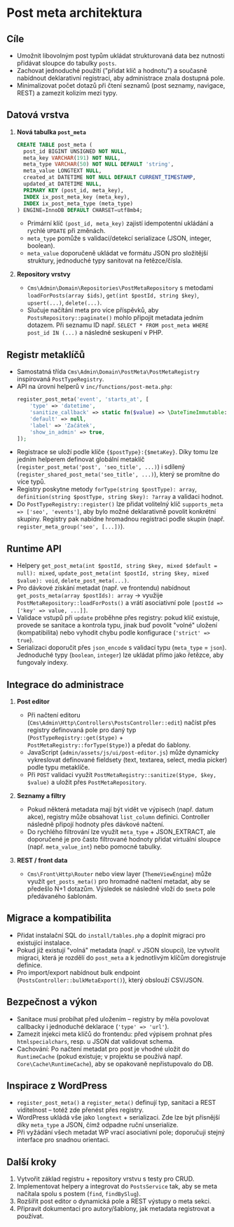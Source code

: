 # Post meta architektura

## Cíle
- Umožnit libovolným post typům ukládat strukturovaná data bez nutnosti přidávat sloupce do tabulky `posts`.
- Zachovat jednoduché použití ("přidat klíč a hodnotu") a současně nabídnout deklarativní registraci, aby administrace znala dostupná pole.
- Minimalizovat počet dotazů při čtení seznamů (post seznamy, navigace, REST) a zamezit kolizím mezi typy.

## Datová vrstva
1. **Nová tabulka `post_meta`**
   ```sql
   CREATE TABLE post_meta (
     post_id BIGINT UNSIGNED NOT NULL,
     meta_key VARCHAR(191) NOT NULL,
     meta_type VARCHAR(50) NOT NULL DEFAULT 'string',
     meta_value LONGTEXT NULL,
     created_at DATETIME NOT NULL DEFAULT CURRENT_TIMESTAMP,
     updated_at DATETIME NULL,
     PRIMARY KEY (post_id, meta_key),
     INDEX ix_post_meta_key (meta_key),
     INDEX ix_post_meta_type (meta_type)
   ) ENGINE=InnoDB DEFAULT CHARSET=utf8mb4;
   ```
   - Primární klíč `(post_id, meta_key)` zajistí idempotentní ukládání a rychlé `UPDATE` při změnách.
   - `meta_type` pomůže s validací/detekcí serializace (JSON, integer, boolean).
   - `meta_value` doporučeně ukládat ve formátu JSON pro složitější struktury, jednoduché typy sanitovat na řetězce/čísla.

2. **Repository vrstvy**
   - `Cms\Admin\Domain\Repositories\PostMetaRepository` s metodami `loadForPosts(array $ids)`, `get(int $postId, string $key)`, `upsert(...)`, `delete(...)`.
   - Slučuje načítání meta pro více příspěvků, aby `PostsRepository::paginate()` mohlo připojit metadata jedním dotazem. Při seznamu ID např. `SELECT * FROM post_meta WHERE post_id IN (...)` a následné seskupení v PHP.

## Registr metaklíčů
- Samostatná třída `Cms\Admin\Domain\PostMeta\PostMetaRegistry` inspirovaná `PostTypeRegistry`.
- API na úrovni helperů v `inc/functions/post-meta.php`:
  ```php
  register_post_meta('event', 'starts_at', [
      'type' => 'datetime',
      'sanitize_callback' => static fn($value) => \DateTimeImmutable::createFromFormat(...),
      'default' => null,
      'label' => 'Začátek',
      'show_in_admin' => true,
  ]);
  ```
- Registrace se uloží podle klíče `{$postType}:{$metaKey}`. Díky tomu lze jedním helperem definovat globální metaklíč (`register_post_meta('post', 'seo_title', ...)`) i sdílený (`register_shared_post_meta('seo_title', ...)`), který se promítne do více typů.
- Registry poskytne metody `forType(string $postType): array`, `definition(string $postType, string $key): ?array` a validaci hodnot.
- Do `PostTypeRegistry::register()` lze přidat volitelný klíč `supports_meta => ['seo', 'events']`, aby bylo možné deklarativně povolit konkrétní skupiny. Registry pak nabídne hromadnou registraci podle skupin (např. `register_meta_group('seo', [...])`).

## Runtime API
- Helpery `get_post_meta(int $postId, string $key, mixed $default = null): mixed`, `update_post_meta(int $postId, string $key, mixed $value): void`, `delete_post_meta(...)`.
- Pro dávkové získání metadat (např. ve frontendu) nabídnout `get_posts_meta(array $postIds): array` → využije `PostMetaRepository::loadForPosts()` a vrátí asociativní pole `[postId => ['key' => value, ...]]`.
- Validace vstupů při `update` proběhne přes registry: pokud klíč existuje, provede se sanitace a kontrola typu, jinak buď povolit "volné" uložení (kompatibilita) nebo vyhodit chybu podle konfigurace (`'strict' => true`).
- Serializaci doporučit přes `json_encode` s validací typu (`meta_type` = `json`). Jednoduché typy (`boolean`, `integer`) lze ukládat přímo jako řetězce, aby fungovaly indexy.

## Integrace do administrace
1. **Post editor**
   - Při načtení editoru (`Cms\Admin\Http\Controllers\PostsController::edit`) načíst přes registry definovaná pole pro daný typ (`PostTypeRegistry::get($type)` + `PostMetaRegistry::forType($type)`) a předat do šablony.
   - JavaScript (`admin/assets/js/ui/post-editor.js`) může dynamicky vykreslovat definované fieldsety (text, textarea, select, media picker) podle typu metaklíče.
   - Při `POST` validaci využít `PostMetaRegistry::sanitize($type, $key, $value)` a uložit přes `PostMetaRepository`.

2. **Seznamy a filtry**
   - Pokud některá metadata mají být vidět ve výpisech (např. datum akce), registry může obsahovat `list_column` definici. Controller následně připojí hodnoty přes dávkové načtení.
   - Do rychlého filtrování lze využít `meta_type` + JSON_EXTRACT, ale doporučené je pro často filtrované hodnoty přidat virtuální sloupce (např. `meta_value_int`) nebo pomocné tabulky.

3. **REST / front data**
   - `Cms\Front\Http\Router` nebo view layer (`ThemeViewEngine`) může využít `get_posts_meta()` pro hromadné načtení metadat, aby se předešlo N+1 dotazům. Výsledek se následně vloží do `$meta` pole předávaného šablonám.

## Migrace a kompatibilita
- Přidat instalační SQL do `install/tables.php` a doplnit migraci pro existující instalace.
- Pokud již existují "volná" metadata (např. v JSON sloupci), lze vytvořit migraci, která je rozdělí do `post_meta` a k jednotlivým klíčům doregistruje definice.
- Pro import/export nabídnout bulk endpoint (`PostsController::bulkMetaExport()`), který obslouží CSV/JSON.

## Bezpečnost a výkon
- Sanitace musí probíhat před uložením – registry by měla povolovat callbacky i jednoduché deklarace (`'type' => 'url'`).
- Zamezit injekci meta klíčů do frontendu: před výpisem prohnat přes `htmlspecialchars`, resp. u JSON dat validovat schema.
- Cachování: Po načtení metadat pro post je vhodné uložit do `RuntimeCache` (pokud existuje; v projektu se používá např. `Core\Cache\RuntimeCache`), aby se opakovaně nepřistupovalo do DB.

## Inspirace z WordPress
- `register_post_meta()` a `register_meta()` definují typ, sanitaci a REST viditelnost – totéž zde přenést přes registry.
- WordPress ukládá vše jako `longtext` + serializaci. Zde lze být přísnější díky `meta_type` a JSON, čímž odpadne ruční unserialize.
- Při vyžádání všech metadat WP vrací asociativní pole; doporučuji stejný interface pro snadnou orientaci.

## Další kroky
1. Vytvořit základ registru + repository vrstvu s testy pro CRUD.
2. Implementovat helpery a integrovat do `PostsService` tak, aby se meta načítala spolu s postem (`find`, `findBySlug`).
3. Rozšířit post editor o dynamická pole a REST výstupy o meta sekci.
4. Připravit dokumentaci pro autory/šablony, jak metadata registrovat a používat.
